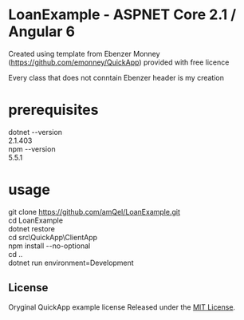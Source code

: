# **LoanExample** - ASPNET Core 2.1 / Angular 6 

Created using template from Ebenzer Monney (https://github.com/emonney/QuickApp) provided with free licence

Every class that does not conntain Ebenzer header is my creation

# prerequisites
dotnet --version  
2.1.403  
npm --version  
5.5.1  

# usage

git clone https://github.com/amQel/LoanExample.git  
cd LoanExample  
dotnet restore  
cd src\QuickApp\ClientApp  
npm install --no-optional  
cd ..  
dotnet run environment=Development  

## License
Oryginal QuickApp example license
Released under the [MIT License](https://github.com/emonney/QuickApp/blob/master/LICENSE).
